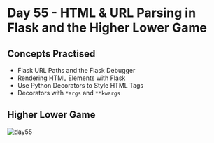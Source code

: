 # Day 55 - HTML & URL Parsing in Flask and the Higher Lower Game
## Concepts Practised
- Flask URL Paths and the Flask Debugger
- Rendering HTML Elements with Flask
- Use Python Decorators to Style HTML Tags
- Decorators with `*args` and `**kwargs`
## Higher Lower Game
![day55](https://user-images.githubusercontent.com/98851253/159373374-0ca322ff-21b1-40e0-8706-f9c442fd1523.gif)